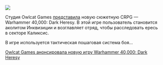 <!--2025-05-23 11:50:18-->
<div class="yb">
  <div class="rss habr"><img src="https://habrastorage.org/getpro/habr/upload_files/58a/749/2e2/58a7492e200ad67dacf415e2580a397e.png" /><p>Студия Owlcat Games <a href="https://owlcat.games/news/95" rel="noopener noreferrer nofollow">представила</a> новую сюжетную CRPG&nbsp;— Warhammer 40,000: Dark Heresy. В&nbsp;этой игре пользователь становится аколитом Инквизиции и возглавляет отряд, чтобы расследовать ересь в&nbsp;секторе Каликсис. </p><p>В&nbsp;игре используется тактическая пошаговая система боя... <p class="titl"><a href="https://habr.com/ru/news/912238/?utm_source=habrahabr&utm_medium=rss&utm_campaign=912238">Owlcat Games анонсировала новую игру Warhammer 40,000: Dark Heresy</a></p></div>
</div>

